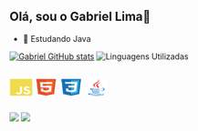 ## Olá, sou o Gabriel Lima👋

- 🌱 Estudando Java


[![Gabriel GitHub stats](https://github-readme-stats.vercel.app/api?username=L-CostaGabe&show_icons=true&theme=dracula)](https://github.com/L-CostaGabe)
![Linguagens Utilizadas](https://github-readme-stats.vercel.app/api/top-langs/?username=L-CostaGabe&theme=dracula)


<div style="display: inline_block"><br>
  <img align="center" alt="Gabe-Js" height="30" width="40" src="https://raw.githubusercontent.com/devicons/devicon/master/icons/javascript/javascript-plain.svg">
  <img align="center" alt="Gabe-HTML" height="30" width="40" src="https://raw.githubusercontent.com/devicons/devicon/master/icons/html5/html5-original.svg">
  <img align="center" alt="Gabe-CSS" height="30" width="40" src="https://raw.githubusercontent.com/devicons/devicon/master/icons/css3/css3-original.svg">
  <img align="center" alt="Gabe-Java" height="30" width="40" src="https://raw.githubusercontent.com/devicons/devicon/master/icons/java/java-original.svg">

  ##
 
<div> 
   <a href="https://instagram.com/l_.gabriell" target="_blank"><img src="https://img.shields.io/badge/-Instagram-%23E4405F?style=for-the-badge&logo=instagram&logoColor=white" target="_blank"></a>
  <a href="https://www.linkedin.com/in/gabriel-lima-25aaa2187?lipi=urn%3Ali%3Apage%3Ad_flagship3_profile_view_base_contact_details%3BGjnSaHOiR6KOtoNMRtbKxQ%3D%3D" target="_blank"><img src="https://img.shields.io/badge/-LinkedIn-%230077B5?style=for-the-badge&logo=linkedin&logoColor=white" target="_blank"></a> 
  
</div>
